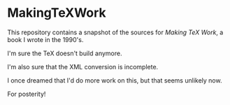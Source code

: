 # MakingTeXWork

This repository contains a snapshot of the sources for
*Making TeX Work*, a book I wrote in the 1990's.

I'm sure the TeX doesn't build anymore.

I'm also sure that the XML conversion is incomplete.

I once dreamed that I'd do more work on this, but that seems
unlikely now.

For posterity!

